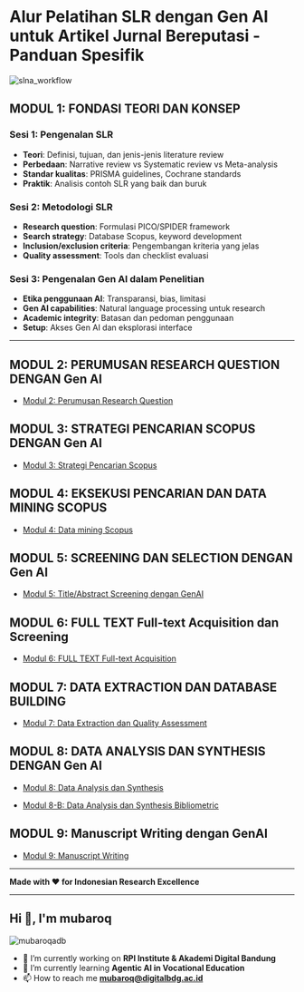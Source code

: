 # Alur Pelatihan SLR dengan Gen AI untuk Artikel Jurnal Bereputasi - Panduan Spesifik


![slna_workflow](https://github.com/user-attachments/assets/8f5ef230-35bb-4402-93f1-bf4774bb6840)



## **MODUL 1: FONDASI TEORI DAN KONSEP**

### Sesi 1: Pengenalan SLR
- **Teori**: Definisi, tujuan, dan jenis-jenis literature review
- **Perbedaan**: Narrative review vs Systematic review vs Meta-analysis
- **Standar kualitas**: PRISMA guidelines, Cochrane standards
- **Praktik**: Analisis contoh SLR yang baik dan buruk

### Sesi 2: Metodologi SLR
- **Research question**: Formulasi PICO/SPIDER framework
- **Search strategy**: Database Scopus, keyword development
- **Inclusion/exclusion criteria**: Pengembangan kriteria yang jelas
- **Quality assessment**: Tools dan checklist evaluasi

### Sesi 3: Pengenalan Gen AI dalam Penelitian
- **Etika penggunaan AI**: Transparansi, bias, limitasi
- **Gen AI capabilities**: Natural language processing untuk research
- **Academic integrity**: Batasan dan pedoman penggunaan
- **Setup**: Akses Gen AI dan eksplorasi interface

---

## **MODUL 2: PERUMUSAN RESEARCH QUESTION DENGAN Gen AI**
- [Modul 2: Perumusan Research Question](./modul/modul_2.md)

## **MODUL 3: STRATEGI PENCARIAN SCOPUS DENGAN Gen AI**
- [Modul 3: Strategi Pencarian Scopus](./modul/modul_3_search_strategy.md)

## **MODUL 4: EKSEKUSI PENCARIAN DAN DATA MINING SCOPUS**
- [Modul 4: Data mining Scopus](./modul/modul_4_data_mining.md)

## **MODUL 5: SCREENING DAN SELECTION DENGAN Gen AI**
- [Modul 5: Title/Abstract Screening dengan GenAI](./modul/modul_5_screening.md)

## **MODUL 6: FULL TEXT Full-text Acquisition dan Screening**
- [Modul 6: FULL TEXT Full-text Acquisition](./modul/modul_6_fulltext.md)

## **MODUL 7: DATA EXTRACTION DAN DATABASE BUILDING**
- [Modul 7: Data Extraction dan Quality Assessment](./modul/modul_7_extraction.md)

## **MODUL 8: DATA ANALYSIS DAN SYNTHESIS DENGAN Gen AI**
- [Modul 8: Data Analysis dan Synthesis](./modul/modul_8_analysis.md)

- [Modul 8-B: Data Analysis dan Synthesis Bibliometric](./modul/modul_bibliometric.md)

## **MODUL 9: Manuscript Writing dengan GenAI**
- [Modul 9: Manuscript Writing](./modul/modul_9_writing_new.md)
  

---
**Made with ❤️ for Indonesian Research Excellence**

---
<h2 align="left">Hi 👋, I'm mubaroq</h2>
<p align="left"> <img src="https://komarev.com/ghpvc/?username=mubaroqadb&label=Profile%20views&color=0e75b6&style=flat" alt="mubaroqadb" /> </p>

- 🔭 I’m currently working on **RPI Institute & Akademi Digital Bandung**
- 🌱 I’m currently learning **Agentic AI in Vocational Education**
- 📫 How to reach me **mubaroq@digitalbdg.ac.id**

